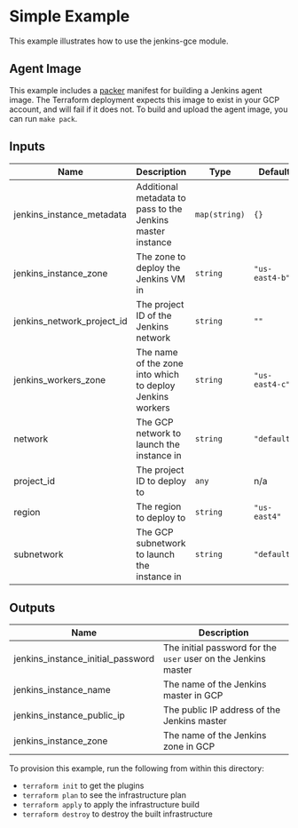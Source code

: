 # Simple Example

This example illustrates how to use the jenkins-gce module.

## Agent Image

This example includes a [packer](https://www.packer.io) manifest for building a Jenkins agent image. The Terraform deployment expects this image to exist in your GCP account, and will fail if it does not. To build and upload the agent image, you can run `make pack`.

<!-- BEGINNING OF PRE-COMMIT-TERRAFORM DOCS HOOK -->
## Inputs

| Name | Description | Type | Default | Required |
|------|-------------|------|---------|:--------:|
| jenkins\_instance\_metadata | Additional metadata to pass to the Jenkins master instance | `map(string)` | `{}` | no |
| jenkins\_instance\_zone | The zone to deploy the Jenkins VM in | `string` | `"us-east4-b"` | no |
| jenkins\_network\_project\_id | The project ID of the Jenkins network | `string` | `""` | no |
| jenkins\_workers\_zone | The name of the zone into which to deploy Jenkins workers | `string` | `"us-east4-c"` | no |
| network | The GCP network to launch the instance in | `string` | `"default"` | no |
| project\_id | The project ID to deploy to | `any` | n/a | yes |
| region | The region to deploy to | `string` | `"us-east4"` | no |
| subnetwork | The GCP subnetwork to launch the instance in | `string` | `"default"` | no |

## Outputs

| Name | Description |
|------|-------------|
| jenkins\_instance\_initial\_password | The initial password for the `user` user on the Jenkins master |
| jenkins\_instance\_name | The name of the Jenkins master in GCP |
| jenkins\_instance\_public\_ip | The public IP address of the Jenkins master |
| jenkins\_instance\_zone | The name of the Jenkins zone in GCP |

<!-- END OF PRE-COMMIT-TERRAFORM DOCS HOOK -->

To provision this example, run the following from within this directory:
- `terraform init` to get the plugins
- `terraform plan` to see the infrastructure plan
- `terraform apply` to apply the infrastructure build
- `terraform destroy` to destroy the built infrastructure
